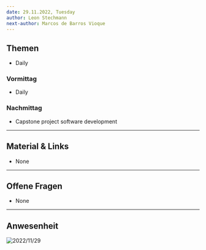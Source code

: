 ```yaml
---
date: 29.11.2022, Tuesday
author: Leon Stechmann
next-author: Marcos de Barros Vioque
---
```


## Themen
- Daily

### Vormittag

- Daily

### Nachmittag

- Capstone project software development

---

## Material & Links

- None

---

## Offene Fragen

- None

---

## Anwesenheit

![2022/11/29](../images/2022-11-29.png)
